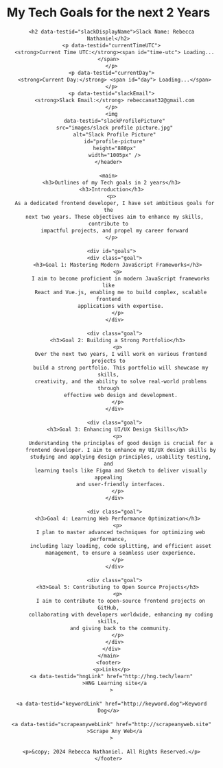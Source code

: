 <!-- index.html -->
<!DOCTYPE html>
<html lang="en">
  <head>
    <meta charset="UTF-8" />
    <meta name="viewport" content="width=device-width, initial-scale=1.0" />
    <title>My Tech Goals</title>
    <link rel="stylesheet" href="style.css" />
    <script defer src="script.js"></script>
  </head>
  <body>
    <header>
      <h1>My Tech Goals for the next 2 Years</h1>

      <h2 data-testid="slackDisplayName">Slack Name: Rebecca Nathaniel</h2>
      <p data-testid="currentTimeUTC">
        <strong>Current Time UTC:</strong><span id="time-utc"> Loading...</span>
      </p>
      <p data-testid="currentDay">
        <strong>Current Day:</strong> <span id="day"> Loading...</span>
      </p>
      <p data-testid="slackEmail">
        <strong>Slack Email:</strong> rebeccanat32@gmail.com
      </p>
      <img
        data-testid="slackProfilePicture"
        src="images/slack profile picture.jpg"
        alt="Slack Profile Picture"
        id="profile-picture"
        height="880px"
        width="1005px" />
    </header>

    <main>
      <h3>Outlines of my Tech goals in 2 years</h3>
      <h3>Introduction</h3>
      <p>
        As a dedicated frontend developer, I have set ambitious goals for the
        next two years. These objectives aim to enhance my skills, contribute to
        impactful projects, and propel my career forward
      </p>

      <div id="goals">
        <div class="goal">
          <h3>Goal 1: Mastering Modern JavaScript Frameworks</h3>
          <p>
            I aim to become proficient in modern JavaScript frameworks like
            React and Vue.js, enabling me to build complex, scalable frontend
            applications with expertise.
          </p>
        </div>

        <div class="goal">
          <h3>Goal 2: Building a Strong Portfolio</h3>
          <p>
            Over the next two years, I will work on various frontend projects to
            build a strong portfolio. This portfolio will showcase my skills,
            creativity, and the ability to solve real-world problems through
            effective web design and development.
          </p>
        </div>

        <div class="goal">
          <h3>Goal 3: Enhancing UI/UX Design Skills</h3>
          <p>
            Understanding the principles of good design is crucial for a
            frontend developer. I aim to enhance my UI/UX design skills by
            studying and applying design principles, usability testing, and
            learning tools like Figma and Sketch to deliver visually appealing
            and user-friendly interfaces.
          </p>
        </div>

        <div class="goal">
          <h3>Goal 4: Learning Web Performance Optimization</h3>
          <p>
            I plan to master advanced techniques for optimizing web performance,
            including lazy loading, code splitting, and efficient asset
            management, to ensure a seamless user experience.
          </p>
        </div>

        <div class="goal">
          <h3>Goal 5: Contributing to Open Source Projects</h3>
          <p>
            I aim to contribute to open-source frontend projects on GitHub,
            collaborating with developers worldwide, enhancing my coding skills,
            and giving back to the community.
          </p>
        </div>
      </div>
    </main>
    <footer>
      <p>Links</p>
      <a data-testid="hngLink" href="http://hng.tech/learn"
        >HNG Learning site</a
      >

      <a data-testid="keywordLink" href="http://keyword.dog">Keyword Dog</a>

      <a data-testid="scrapeanywebLink" href="http://scrapeanyweb.site"
        >Scrape Any Web</a
      >

      <p>&copy; 2024 Rebecca Nathaniel. All Rights Reserved.</p>
    </footer>
  </body>
</html>
